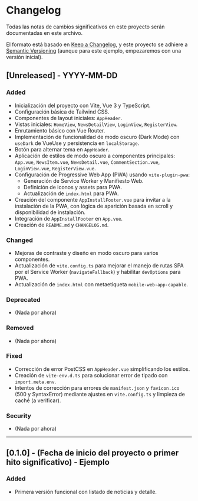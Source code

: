 # Changelog
Todas las notas de cambios significativos en este proyecto serán documentadas en este archivo.

El formato está basado en [Keep a Changelog](https://keepachangelog.com/en/1.0.0/),
y este proyecto se adhiere a [Semantic Versioning](https://semver.org/spec/v2.0.0.html) (aunque para este ejemplo, empezaremos con una versión inicial).

## [Unreleased] - YYYY-MM-DD

### Added
- Inicialización del proyecto con Vite, Vue 3 y TypeScript.
- Configuración básica de Tailwind CSS.
- Componentes de layout iniciales: `AppHeader`.
- Vistas iniciales: `HomeView`, `NewsDetailView`, `LoginView`, `RegisterView`.
- Enrutamiento básico con Vue Router.
- Implementación de funcionalidad de modo oscuro (Dark Mode) con `useDark` de VueUse y persistencia en `localStorage`.
- Botón para alternar tema en `AppHeader`.
- Aplicación de estilos de modo oscuro a componentes principales: `App.vue`, `NewsItem.vue`, `NewsDetail.vue`, `CommentSection.vue`, `LoginView.vue`, `RegisterView.vue`.
- Configuración de Progressive Web App (PWA) usando `vite-plugin-pwa`:
    - Generación de Service Worker y Manifiesto Web.
    - Definición de iconos y assets para PWA.
    - Actualización de `index.html` para PWA.
- Creación del componente `AppInstallFooter.vue` para invitar a la instalación de la PWA, con lógica de aparición basada en scroll y disponibilidad de instalación.
- Integración de `AppInstallFooter` en `App.vue`.
- Creación de `README.md` y `CHANGELOG.md`.

### Changed
- Mejoras de contraste y diseño en modo oscuro para varios componentes.
- Actualización de `vite.config.ts` para mejorar el manejo de rutas SPA por el Service Worker (`navigateFallback`) y habilitar `devOptions` para PWA.
- Actualización de `index.html` con metaetiqueta `mobile-web-app-capable`.

### Deprecated
- (Nada por ahora)

### Removed
- (Nada por ahora)

### Fixed
- Corrección de error PostCSS en `AppHeader.vue` simplificando los estilos.
- Creación de `vite-env.d.ts` para solucionar error de tipado con `import.meta.env`.
- Intentos de corrección para errores de `manifest.json` y `favicon.ico` (500 y SyntaxError) mediante ajustes en `vite.config.ts` y limpieza de caché (a verificar).

### Security
- (Nada por ahora)

---

## [0.1.0] - (Fecha de inicio del proyecto o primer hito significativo) - Ejemplo

### Added
- Primera versión funcional con listado de noticias y detalle. 